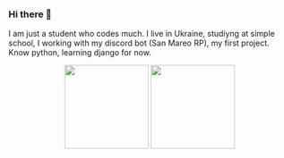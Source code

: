 ### Hi there 👋

I am just a student who codes much. I live in Ukraine, studiyng at simple school, I working with my discord bot (San Mareo RP), my first project. Know python, learning django for now.
<p align="center">
  <img height="150px" src="https://github-readme-stats.vercel.app/api?username=auiechko&&theme=react&&show_icons=true&&title_color=#2c8568">
  <img height="150px" src="https://github-readme-stats.vercel.app/api/top-langs/?username=auiechko&layout=compact&hide=Makefile&theme=react">
</p>

